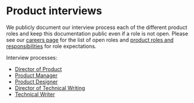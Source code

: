 # Product interviews

We publicly document our interview process each of the different product roles and keep this documentation public even if a role is not open. Please see our [careers page](https://boards.greenhouse.io/sourcegraph91) for the list of open roles and [product roles and responsibilities](../index.md) for role expectations.

Interview processes:

- [Director of Product](./director_product/index.md)
- [Product Manager](./product_manager/index.md)
- [Product Designer](./product_designer/index.md)
- [Director of Technical Writing](./director_technical_writing/index.md)
- [Technical Writer](./technical_writer/index.md)
